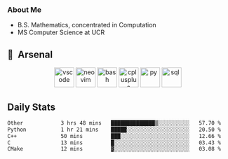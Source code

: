 ### About Me

- B.S. Mathematics, concentrated in Computation
- MS Computer Science at UCR

<h2> 🚀 &nbsp;Arsenal</h2>

<p align="center">

<img src="https://cdn.jsdelivr.net/gh/devicons/devicon/icons/vscode/vscode-original.svg" alt="vscode" width="45" height="45"/>
<img src="https://cdn.jsdelivr.net/gh/devicons/devicon@latest/icons/neovim/neovim-original.svg" alt="neovim" width = "45" height = "45"/>
  
<img src="https://cdn.jsdelivr.net/gh/devicons/devicon/icons/bash/bash-original.svg" alt="bash" width="45" height="45"/>
<img src="https://cdn.jsdelivr.net/gh/devicons/devicon@latest/icons/cplusplus/cplusplus-original.svg" alt="cplusplus" width = "45" height = "45"/>
<img src="https://cdn.jsdelivr.net/gh/devicons/devicon@latest/icons/python/python-plain.svg" alt="py" width = "45" height = "45" />

<img src="https://cdn.jsdelivr.net/gh/devicons/devicon@latest/icons/azuresqldatabase/azuresqldatabase-original.svg" alt="sql" width = "45" height = "45"/>
          
</p>

## Daily Stats

<!--START_SECTION:waka-->

```txt
Other            3 hrs 48 mins   ██████████████▒░░░░░░░░░░   57.70 %
Python           1 hr 21 mins    █████░░░░░░░░░░░░░░░░░░░░   20.50 %
C++              50 mins         ███░░░░░░░░░░░░░░░░░░░░░░   12.66 %
C                13 mins         █░░░░░░░░░░░░░░░░░░░░░░░░   03.43 %
CMake            12 mins         ▓░░░░░░░░░░░░░░░░░░░░░░░░   03.08 %
```

<!--END_SECTION:waka-->
